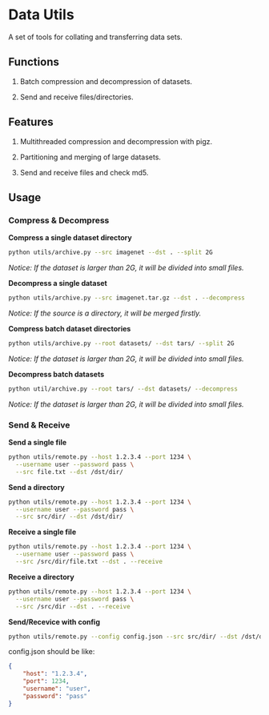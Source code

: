 # Data Utils

A set of tools for collating and transferring data sets.



## Functions

1. Batch compression and decompression of datasets.

2. Send and receive files/directories.

## Features

1. Multithreaded compression and decompression with pigz.

2. Partitioning and merging of large datasets.

3. Send and receive files and check md5.

## Usage

### Compress & Decompress

**Compress a single dataset directory**

```bash
python utils/archive.py --src imagenet --dst . --split 2G
```

*Notice: If the dataset is larger than 2G, it will be divided into small files.*

**Decompress a single dataset**

```bash
python utils/archive.py --src imagenet.tar.gz --dst . --decompress
```

*Notice: If the source is a directory, it will be merged firstly.*

**Compress batch dataset directories**

```bash
python utils/archive.py --root datasets/ --dst tars/ --split 2G
```

*Notice: If the dataset is larger than 2G, it will be divided into small files.*

**Decompress batch datasets**

```bash
python util/archive.py --root tars/ --dst datasets/ --decompress
```

*Notice: If the dataset is larger than 2G, it will be divided into small files.*

### Send & Receive

**Send a single file**

```bash
python utils/remote.py --host 1.2.3.4 --port 1234 \
  --username user --password pass \
  --src file.txt --dst /dst/dir/
```

**Send a directory**

```bash
python utils/remote.py --host 1.2.3.4 --port 1234 \
  --username user --password pass \
  --src src/dir/ --dst /dst/dir/
```

**Receive a single file**

```bash
python utils/remote.py --host 1.2.3.4 --port 1234 \
  --username user --password pass \
  --src /src/dir/file.txt --dst . --receive
```

**Receive a directory**

```bash
python utils/remote.py --host 1.2.3.4 --port 1234 \
  --username user --password pass \
  --src /src/dir --dst . --receive
```

**Send/Recevice with config**

```bash
python utils/remote.py --config config.json --src src/dir/ --dst /dst/dir/
```

config.json should be like:

```json
{
    "host": "1.2.3.4",
    "port": 1234,
    "username": "user",
    "password": "pass"
}
```


